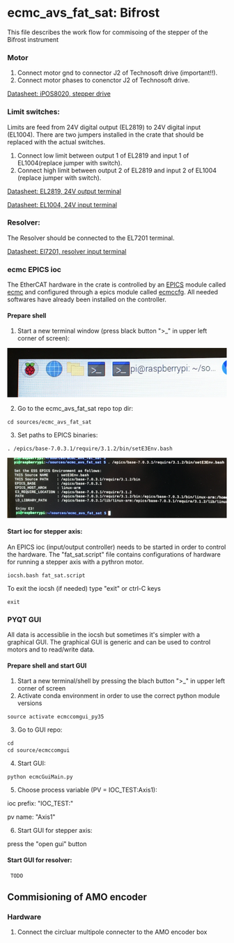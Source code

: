 # ecmc_avs_fat_sat: Bifrost
This file describes the work flow for commisoing of the stepper of the Bifrost instrument

### Motor
1. Connect motor gnd to connector J2 of Technosoft drive (important!!).
2. Connect motor phases to conenctor J2 of Technosoft drive.

[Datasheet: iPOS8020, stepper drive](doc/crate/datasheets/iPOS8020_P029.026.E221.DSH_.10G.pdf)

### Limit switches:
Limits are feed from 24V digital output (EL2819) to 24V digital input (EL1004). There are two jumpers installed in the crate that should be replaced with the actual switches.
1. Connect low limit between output 1 of EL2819 and input 1 of EL1004(replace jumper with switch).
2. Connect high limit between output 2 of EL2819 and input 2 of EL1004 (replace jumper with switch).

[Datasheet: EL2819, 24V output terminal](doc/crate/datasheets/EL2819.pdf)

[Datasheet: EL1004, 24V input terminal](doc/crate/datasheets/EL1004.pdf)


### Resolver:
The Resolver should be connected to the EL7201 terminal.

[Datasheet: El7201, resolver input terminal](doc/crate/datasheets/EL7201.pdf)


### ecmc EPICS ioc
The EtherCAT hardware in the crate is controlled by an [EPICS](https://epics.anl.gov) module called [ecmc](https://github.com/epics-modules/ecmc) and configured through a epics module called [ecmccfg](https://github.com/paulscherrerinstitute/ecmccfg). All needed softwares have already been installed on the controller. 

#### Prepare shell
1. Start a new terminal window (press black button ">_" in upper left corner of screen):

![New terminal](doc/gui/newterminal.png)

2. Go to the ecmc_avs_fat_sat repo top dir:
```
cd sources/ecmc_avs_fat_sat
```
3. Set paths to EPICS binaries:
```
. /epics/base-7.0.3.1/require/3.1.2/bin/setE3Env.bash

```

![Set e3 environment](doc/gui/e3env.png)

#### Start ioc for stepper axis:
An EPICS ioc (input/output controller) needs to be started in order to control the hardware. The "fat_sat.script" file contains configurations of hardware for running a stepper axis with a pythron motor.
```
iocsh.bash fat_sat.script
```

To exit the iocsh (if needed) type "exit" or ctrl-C keys 
```
exit
```

### PYQT GUI
All data is accessiblie in the iocsh but sometimes it's simpler with a graphical GUI. The graphical GUI is generic and can be used to control motors and to read/write data. 

#### Prepare shell and start GUI
1. Start a new terminal/shell by pressing the blach button ">_" in upper left corner of screen 
2. Activate conda environment in order to use the correct python module versions
```
source activate ecmccomgui_py35
```

3. Go to GUI repo:
```
cd
cd source/ecmccomgui
```
4. Start GUI:

```
python ecmcGuiMain.py
```
5. Choose process variable (PV = IOC_TEST:Axis1):

ioc prefix: "IOC_TEST:"

pv name: "Axis1"


6. Start GUI for stepper axis:

press the "open gui" button

#### Start GUI for resolver:

```
 TODO
```

## Commisioning of AMO encoder

### Hardware
1. Connect the circluar multipole connecter to the AMO encoder box


